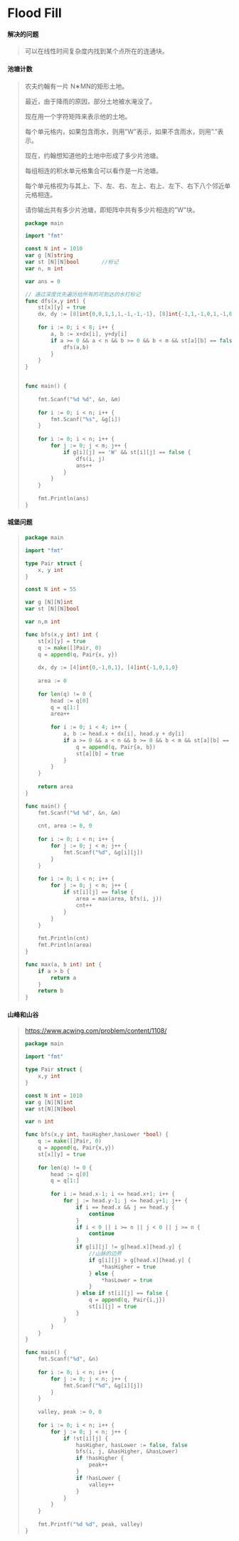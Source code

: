 # Flood Fill

#### 解决的问题

> 可以在线性时间复杂度内找到某个点所在的连通块。



#### 池塘计数

> 农夫约翰有一片 N∗MN的矩形土地。
>
> 最近，由于降雨的原因，部分土地被水淹没了。
>
> 现在用一个字符矩阵来表示他的土地。
>
> 每个单元格内，如果包含雨水，则用”W”表示，如果不含雨水，则用”.”表示。
>
> 现在，约翰想知道他的土地中形成了多少片池塘。
>
> 每组相连的积水单元格集合可以看作是一片池塘。
>
> 每个单元格视为与其上、下、左、右、左上、右上、左下、右下八个邻近单元格相连。
>
> 请你输出共有多少片池塘，即矩阵中共有多少片相连的”W”块。
>
> ```go
> package main 
> 
> import "fmt"
> 
> const N int = 1010
> var g [N]string
> var st [N][N]bool       //标记
> var n, m int 
> 
> var ans = 0
> 
> // 通过深度优先遍历给所有的可到达的水打标记
> func dfs(x,y int) {
>     st[x][y] = true
>     dx, dy := [8]int{0,0,1,1,1,-1,-1,-1}, [8]int{-1,1,-1,0,1,-1,0,1}
>     
>     for i := 0; i < 8; i++ {
>         a, b := x+dx[i], y+dy[i]
>         if a >= 0 && a < n && b >= 0 && b < m && st[a][b] == false && g[a][b] == 'W' {
>             dfs(a,b)
>         }
>     }
> }
> 
> 
> func main() {
>     
>     fmt.Scanf("%d %d", &n, &m)
>     
>     for i := 0; i < n; i++ {
>         fmt.Scanf("%s", &g[i])
>     }
>     
>     for i := 0; i < n; i++ {
>         for j := 0; j < m; j++ {
>             if g[i][j] == 'W' && st[i][j] == false {
>                 dfs(i, j)
>                 ans++
>             }
>         }
>     }
>     
>     fmt.Println(ans)
> }
> ```
>
> 



#### 城堡问题

> ```go
> package main
> 
> import "fmt"
> 
> type Pair struct {
>     x, y int
> }
> 
> const N int = 55
> 
> var g [N][N]int
> var st [N][N]bool
> 
> var n,m int
> 
> func bfs(x,y int) int {
>     st[x][y] = true
>     q := make([]Pair, 0)
>     q = append(q, Pair{x, y})
>     
>     dx, dy := [4]int{0,-1,0,1}, [4]int{-1,0,1,0}
>     
>     area := 0
>     
>     for len(q) != 0 {
>         head := q[0]
>         q = q[1:]
>         area++
>         
>         for i := 0; i < 4; i++ {
>             a, b := head.x + dx[i], head.y + dy[i]
>             if a >= 0 && a < n && b >= 0 && b < m && st[a][b] == false && g[head.x][head.y]>>i & 1 == 0 {
>                 q = append(q, Pair{a, b})
>                 st[a][b] = true
>             }
>         }
>     }
>     
>     return area
> }
> 
> func main() {
>     fmt.Scanf("%d %d", &n, &m)
>     
>     cnt, area := 0, 0
>     
>     for i := 0; i < n; i++ {
>         for j := 0; j < m; j++ {
>             fmt.Scanf("%d", &g[i][j])
>         }
>     }
>     
>     for i := 0; i < n; i++ {
>         for j := 0; j < m; j++ {
>             if st[i][j] == false {
>                 area = max(area, bfs(i, j))
>                 cnt++
>             }
>         }
>     }
>     
>     fmt.Println(cnt)
>     fmt.Println(area)
> }
> 
> func max(a, b int) int {
>     if a > b {
>         return a
>     }
>     return b
> }
> ```
>



#### 山峰和山谷

> https://www.acwing.com/problem/content/1108/
>
> ```go
> package main
> 
> import "fmt"
> 
> type Pair struct {
>     x,y int
> }
> 
> const N int = 1010
> var g [N][N]int
> var st[N][N]bool
> 
> var n int
> 
> func bfs(x,y int, hasHigher,hasLower *bool) {
>     q := make([]Pair, 0)
>     q = append(q, Pair{x,y})
>     st[x][y] = true
>     
>     for len(q) != 0 {
>         head := q[0]
>         q = q[1:]
>         
>         for i := head.x-1; i <= head.x+1; i++ {
>             for j := head.y-1; j <= head.y+1; j++ {
>                 if i == head.x && j == head.y {
>                     continue
>                 }
>                 if i < 0 || i >= n || j < 0 || j >= n {
>                     continue
>                 }
>                 if g[i][j] != g[head.x][head.y] {
>                     //山脉的边界
>                     if g[i][j] > g[head.x][head.y] {
>                         *hasHigher = true
>                     } else {
>                         *hasLower = true   
>                     }
>                 } else if st[i][j] == false {
>                     q = append(q, Pair{i,j})
>                     st[i][j] = true
>                 }
>             }
>         }
>     }
> }
> 
> func main() {
>     fmt.Scanf("%d", &n)
>     
>     for i := 0; i < n; i++ {
>         for j := 0; j < n; j++ {
>             fmt.Scanf("%d", &g[i][j])
>         }
>     }
>     
>     valley, peak := 0, 0
>     
>     for i := 0; i < n; i++ {
>         for j := 0; j < n; j++ {
>             if !st[i][j] {
>                 hasHigher, hasLower := false, false
>                 bfs(i, j, &hasHigher, &hasLower)
>                 if !hasHigher {
>                     peak++
>                 }
>                 if !hasLower {
>                     valley++
>                 }
>             }
>         }
>     }
>     
>     fmt.Printf("%d %d", peak, valley)
> }
> ```
>
> 
